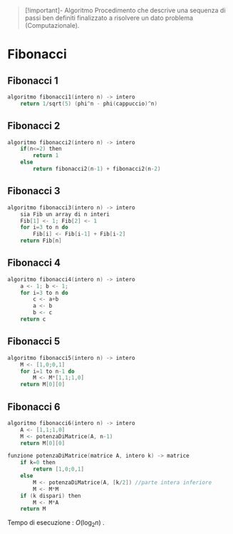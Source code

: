 >[!important]- Algoritmo
>Procedimento che descrive una sequenza di passi ben definiti finalizzato a risolvere un dato problema (Computazionale).

# Fibonacci
## Fibonacci 1
```c
algoritmo fibonacci1(intero n) -> intero
	return 1/sqrt(5) (phi^n - phi(cappuccio)^n) 
```

## Fibonacci 2

```C
algoritmo fibonacci2(intero n) -> intero
	if(n<=2) then
		return 1
	else
		return fibonacci2(n-1) + fibonacci2(n-2)
```

## Fibonacci 3

```C
algoritmo fibonacci3(intero n) -> intero
	sia Fib un array di n interi
	Fib[1] <- 1; Fib[2] <- 1
	for i=3 to n do
		Fib[i] <- Fib[i-1] + Fib[i-2]
	return Fib[n]
```

## Fibonacci 4

```C
algoritmo fibonacci4(intero n) -> intero
	a <- 1; b <- 1;
	for i=3 to n do
		c <- a+b
		a <- b
		b <- c
	return c
```

## Fibonacci 5

```c
algoritmo fibonacci5(intero n) -> intero
	M <- [1,0;0,1]
	for i=1 to n-1 do
		M <- M*[1,1;1,0]
	return M[0][0]
```

## Fibonacci 6

```C
algoritmo fibonacci6(intero n) -> intero
	A <- [1,1;1,0]
	M <- potenzaDiMatrice(A, n-1)
	return M[0][0]

funzione potenzaDiMatrice(matrice A, intero k) -> matrice
	if k=0 then
		return [1,0;0,1]
	else
		M <- potenzaDiMatrice(A, [k/2]) //parte intera inferiore
		M <- M*M
	if (k dispari) then
		M <- M*A
	return M
```

Tempo di esecuzione : $O(\log_{2}{n})$ .